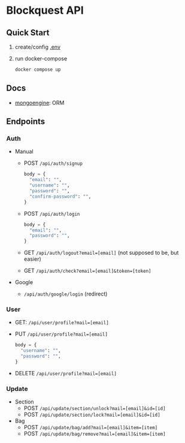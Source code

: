 # Blockquest API

## Quick Start

1. create/config [.env](.env.sample)

2. run docker-compose

   ```bash
   docker compose up
   ```

## Docs

- [mongoengine](http://docs.mongoengine.org/tutorial.html): ORM

## Endpoints

### Auth

- Manual

  - POST `/api/auth/signup`

    ```py
    body = {
      "email": "",
      "username": "",
      "password": "",
      "confirm-password": "",
    }
    ```

  - POST `/api/auth/login`

    ```py
    body = {
      "email": "",
      "password": "",
    }
    ```

  - GET `/api/auth/logout?email=[email]` (not supposed to be, but easier)
  - GET `/api/auth/check?email=[email]&token=[token]`

- Google
  - `/api/auth/google/login` (redirect)

### User

- GET: `/api/user/profile?mail=[email]`

- PUT `/api/user/profile?mail=[email]`

  ```py
  body = {
    "username": "",
    "password": "",
  }
  ```

- DELETE `/api/user/profile?mail=[email]`

### Update

- Section
  - POST `/api/update/section/unlock?mail=[email]&id=[id]`
  - POST `/api/update/section/lock?mail=[email]&id=[id]`
- Bag
  - POST `/api/update/bag/add?mail=[email]&item=[item]`
  - POST `/api/update/bag/remove?mail=[email]&item=[item]`
